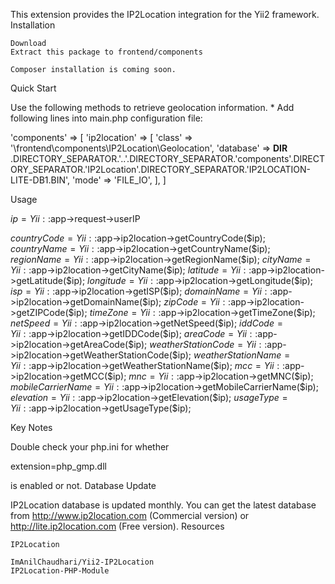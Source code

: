 This extension provides the IP2Location integration for the Yii2 framework.
Installation

    Download
    Extract this package to frontend/components

    Composer installation is coming soon.

Quick Start

Use the following methods to retrieve geolocation information. * Add following lines into main.php configuration file:

'components' => [
     'ip2location' => [
        'class' => '\frontend\components\IP2Location\Geolocation',
        'database' => __DIR__ .DIRECTORY_SEPARATOR.'..'.DIRECTORY_SEPARATOR.'components'.DIRECTORY_SEPARATOR.'IP2Location'.DIRECTORY_SEPARATOR.'IP2LOCATION-LITE-DB1.BIN',
        'mode' => 'FILE_IO',
    ],
]

Usage

$ip = Yii::$app->request->userIP

$countryCode = Yii::$app->ip2location->getCountryCode($ip);
$countryName = Yii::$app->ip2location->getCountryName($ip);
$regionName = Yii::$app->ip2location->getRegionName($ip);
$cityName = Yii::$app->ip2location->getCityName($ip);
$latitude = Yii::$app->ip2location->getLatitude($ip);
$longitude = Yii::$app->ip2location->getLongitude($ip);
$isp = Yii::$app->ip2location->getISP($ip);
$domainName = Yii::$app->ip2location->getDomainName($ip);
$zipCode = Yii::$app->ip2location->getZIPCode($ip);
$timeZone = Yii::$app->ip2location->getTimeZone($ip);
$netSpeed = Yii::$app->ip2location->getNetSpeed($ip);
$iddCode = Yii::$app->ip2location->getIDDCode($ip);
$areaCode = Yii::$app->ip2location->getAreaCode($ip);
$weatherStationCode = Yii::$app->ip2location->getWeatherStationCode($ip);
$weatherStationName = Yii::$app->ip2location->getWeatherStationName($ip);
$mcc = Yii::$app->ip2location->getMCC($ip);
$mnc = Yii::$app->ip2location->getMNC($ip);
$mobileCarrierName = Yii::$app->ip2location->getMobileCarrierName($ip);
$elevation = Yii::$app->ip2location->getElevation($ip);
$usageType = Yii::$app->ip2location->getUsageType($ip);

Key Notes

Double check your php.ini for whether

extension=php_gmp.dll

is enabled or not.
Database Update

IP2Location database is updated monthly. You can get the latest database from http://www.ip2location.com (Commercial version) or http://lite.ip2location.com (Free version).
Resources

    IP2Location

    ImAnilChaudhari/Yii2-IP2Location
    IP2Location-PHP-Module

